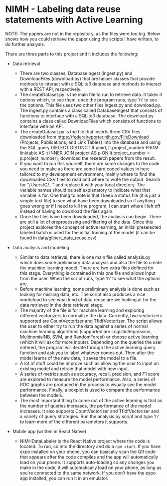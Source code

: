 # NIMH - Labeling data reuse statements with Active Learning

NOTE: The papers are not in the repository, as the files were too big. Below shows how you could retrieve the paper using the scripts I have written, to do further analysis.

There are three parts to this project and it includes the following:

* Data retrieval 
  * There are two classes, DatabaseIngest (ingest.py) and DownloadFiles (download.py) that are helper classes that provide methods to interact with a SQLite3 database and methods to interact with a REST API, respectively.
  * The createDataset.py is the main file to run to retrieve data. It takes it options which, to see them, once the program runs, type 'h' to see the options. This file uses two other files ingest.py and download.py. The ingest.py contains a class called DatabaseIngest that consists of functions to interface with a SQLite3 database. The download.py contains a class called DownloadFiles which consists of functions to interface with an API.
  * The createDataset.py is the file that inserts three CSV files downloaded from https://federalreporter.nih.gov/FileDownload (Projects, Publications, and Link Tables) into the database and using the SQL query (SELECT DISTINCT lt.pmid, lt.project_number FROM linktable AS lt INNER JOIN project AS p ON lt.project_number = p.project_number), download the research papers from the result. 
  * If you want to run this yourself, there are some changes to the code you need to make as there are some hard coded values in here tailored to my development environment, mainly where to find the downloaded CSV files to read and where to write the output. Search for "/Users/G/..." and replace it with your local directory. The variable names should be self explanatory to indicate what that variable is for. One thing to note is that I keep a status file (it is just a simple text file) to see what have been downloaded so if anything goes wrong or if I need to kill the program, I can start where I left off instead of having to download the files again.
  * Once the files have been downloaded, the analysis can begin. There are still a lot of preprocessing and filtering of the data. Since this project explores the concept of active learning, an initial preselected labeled batch is used for the initial training of the model (it can be found in data/gilbert_data_reuse.csv)
  
* Data analysis and modeling
  * Similar to data retrieval, there is one main file called analysis.py which does some preliminary data analysis and also the file to create the machine learning model. There are two extra files defined for this stage. Everything is contained in this one file and allows input from the user. When the script runs, type 'h' to see what the options are.
  * Before machine learning, some preliminary analysis is done such as looking for missing data, etc. The script also produces a nice wordcloud to see what kind of data reuse are we looking at for the data retrieved in the data retrieval stage.
  * The majority of the file is for machine learning and exploring different vectorizers to normalize the data. Currently, two vectorizers supported are CountVectorizer and TfidfVectorizer. The script allows the user to either try to run the data against a series of normal machine learning algorithms (supported are LogisticRegression, MultinomialNB, SVM, and RandomForest) or choose active learning (which it will ask for more inputs). Depending on the queries the user entered, the program will iterate through the active learning query function and ask you to label whatever comes out. Then after the model learns of the new data, it saves the model to a file.
  * A lot of stuff could be improve such as allowing the user to input an existing model and retrain that model with new input.
  * A series of metrics such as accuracy, recall, precision, and F1 score are explored to measure the model performance. Also, a series of ROC graphs are produced in the process to visually see the model performance. Finally, a boxplot is used to compare the performance between the models.
  * The most important thing to come out of the active learning is that as the number of queries increases, the performance of the model increases. It also supports CountVectorizer and TfidfVectorizer and a variety of query strategies. Run the analysis.py script and type 'h' to learn more of the different parameters it supports.
 
* Mobile app (written in React Native)
  * NIMHDataLabeler is the React Native project where the code is located. To run, cd into the directory and do a ```npm start```. If you have expo installed on your phone, you can basically scan the QR code that appears after the code compiles and the app will automatically load on your phone. It supports auto-loading so any changes you make in the code, it will automatically load on your phone, as long as you're connected to the same network. If you don't have the expo app installed, you can run it in an emulator.
